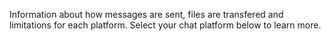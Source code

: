 Information about how messages are sent, files are transfered and limitations for each platform. Select your chat platform below to learn more.


